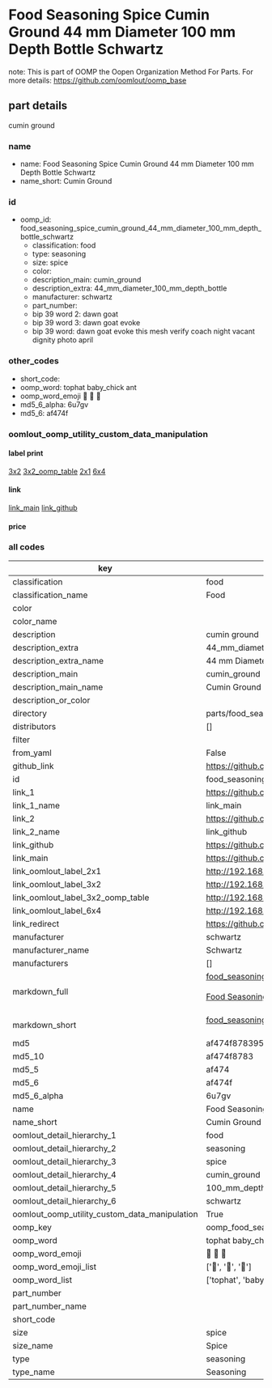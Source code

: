 # Food Seasoning Spice Cumin Ground 44 mm Diameter 100 mm Depth Bottle Schwartz  

note: This is part of OOMP the Oopen Organization Method For Parts. For more details: https://github.com/oomlout/oomp_base

##  part details
  



cumin ground



### name
* name: Food Seasoning Spice Cumin Ground 44 mm Diameter 100 mm Depth Bottle Schwartz
* name_short: Cumin Ground
### id
* oomp_id: food_seasoning_spice_cumin_ground_44_mm_diameter_100_mm_depth_bottle_schwartz
  * classification: food
  * type: seasoning
  * size: spice
  * color: 
  * description_main: cumin_ground
  * description_extra: 44_mm_diameter_100_mm_depth_bottle
  * manufacturer: schwartz
  * part_number: 
  * bip 39 word 2: dawn goat
  * bip 39 word 3: dawn goat evoke
  * bip 39 word: dawn goat evoke this mesh verify coach night vacant dignity photo april

### other_codes
* short_code: 
* oomp_word: tophat baby_chick ant
* oomp_word_emoji :tophat: :baby_chick: :ant:
* md5_6_alpha: 6u7gv
* md5_6: af474f






### oomlout_oomp_utility_custom_data_manipulation
#### label print
[3x2](http://192.168.1.245:1112/?label=oomp%206u7gv)
[3x2_oomp_table](http://192.168.1.108:1112/?label=oomp%206u7gv)
[2x1](http://192.168.1.242:1112/?label=oomp%206u7gv)
[6x4](http://192.168.1.55:1112/?label=oomp%206u7gv)    

#### link

[link_main](https://github.com/oomlout/oomlout_oomp_version_1_messy/tree/main/parts/food_seasoning_spice_cumin_ground_44_mm_diameter_100_mm_depth_bottle_schwartz) [link_github](https://github.com/oomlout/oomlout_oomp_version_1_messy/tree/main/parts/food_seasoning_spice_cumin_ground_44_mm_diameter_100_mm_depth_bottle_schwartz)                             

#### price







### all codes 
| key | value |  
| --- | --- |  
| classification | food |  
| classification_name | Food |  
| color |  |  
| color_name |  |  
| description | cumin ground |  
| description_extra | 44_mm_diameter_100_mm_depth_bottle |  
| description_extra_name | 44 mm Diameter 100 mm Depth Bottle |  
| description_main | cumin_ground |  
| description_main_name | Cumin Ground |  
| description_or_color |   |  
| directory | parts/food_seasoning_spice_cumin_ground_44_mm_diameter_100_mm_depth_bottle_schwartz |  
| distributors | [] |  
| filter |  |  
| from_yaml | False |  
| github_link | https://github.com/oomlout/oomlout_oomp_part_src/tree/main/parts/food_seasoning_spice_cumin_ground_44_mm_diameter_100_mm_depth_bottle_schwartz |  
| id | food_seasoning_spice_cumin_ground_44_mm_diameter_100_mm_depth_bottle_schwartz |  
| link_1 | https://github.com/oomlout/oomlout_oomp_version_1_messy/tree/main/parts/food_seasoning_spice_cumin_ground_44_mm_diameter_100_mm_depth_bottle_schwartz |  
| link_1_name | link_main |  
| link_2 | https://github.com/oomlout/oomlout_oomp_version_1_messy/tree/main/parts/food_seasoning_spice_cumin_ground_44_mm_diameter_100_mm_depth_bottle_schwartz |  
| link_2_name | link_github |  
| link_github | https://github.com/oomlout/oomlout_oomp_version_1_messy/tree/main/parts/food_seasoning_spice_cumin_ground_44_mm_diameter_100_mm_depth_bottle_schwartz |  
| link_main | https://github.com/oomlout/oomlout_oomp_version_1_messy/tree/main/parts/food_seasoning_spice_cumin_ground_44_mm_diameter_100_mm_depth_bottle_schwartz |  
| link_oomlout_label_2x1 | http://192.168.1.242:1112/?label=oomp%206u7gv |  
| link_oomlout_label_3x2 | http://192.168.1.245:1112/?label=oomp%206u7gv |  
| link_oomlout_label_3x2_oomp_table | http://192.168.1.108:1112/?label=oomp%206u7gv |  
| link_oomlout_label_6x4 | http://192.168.1.55:1112/?label=oomp%206u7gv |  
| link_redirect | https://github.com/oomlout/oomlout_oomp_version_1_messy/tree/main/parts/food_seasoning_spice_cumin_ground_44_mm_diameter_100_mm_depth_bottle_schwartz |  
| manufacturer | schwartz |  
| manufacturer_name | Schwartz |  
| manufacturers | [] |  
| markdown_full | [food_seasoning_spice_cumin_ground_44_mm_diameter_100_mm_depth_bottle_schwartz](none)<br>[](none)<br>[Food Seasoning Spice Cumin Ground 44 Mm Diameter 100 Mm Depth Bottle Schwartz](none)<br><br> |  
| markdown_short | [food_seasoning_spice_cumin_ground_44_mm_diameter_100_mm_depth_bottle_schwartz](none)<br><br> |  
| md5 | af474f8783958597cac5ee0c9c1901bf |  
| md5_10 | af474f8783 |  
| md5_5 | af474 |  
| md5_6 | af474f |  
| md5_6_alpha | 6u7gv |  
| name | Food Seasoning Spice Cumin Ground 44 mm Diameter 100 mm Depth Bottle Schwartz |  
| name_short | Cumin Ground |  
| oomlout_detail_hierarchy_1 | food |  
| oomlout_detail_hierarchy_2 | seasoning |  
| oomlout_detail_hierarchy_3 | spice |  
| oomlout_detail_hierarchy_4 | cumin_ground |  
| oomlout_detail_hierarchy_5 | 100_mm_depth |  
| oomlout_detail_hierarchy_6 | schwartz |  
| oomlout_oomp_utility_custom_data_manipulation | True |  
| oomp_key | oomp_food_seasoning_spice_cumin_ground_44_mm_diameter_100_mm_depth_bottle_schwartz |  
| oomp_word | tophat baby_chick ant |  
| oomp_word_emoji | :tophat: :baby_chick: :ant: |  
| oomp_word_emoji_list | [':tophat:', ':baby_chick:', ':ant:'] |  
| oomp_word_list | ['tophat', 'baby_chick', 'ant'] |  
| part_number |  |  
| part_number_name |  |  
| short_code |  |  
| size | spice |  
| size_name | Spice |  
| type | seasoning |  
| type_name | Seasoning |  
